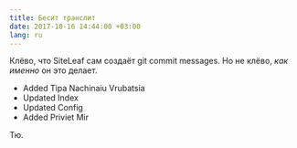 ```yaml
---
title: Бесит транслит
date: 2017-10-16 14:44:00 +03:00
lang: ru
---
```


Клёво, что SiteLeaf сам создаёт git commit messages. Но не клёво, _как именно_ он это делает.

- Added Tipa Nachinaiu Vrubatsia
- Updated Index
- Updated Config
- Added Priviet Mir

Тю.

